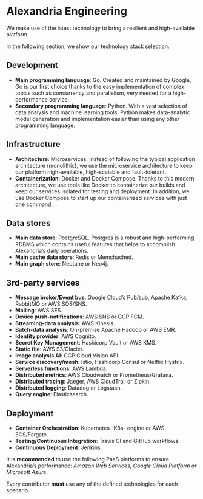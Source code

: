 # Alexandria Engineering
We make use of the latest technology to bring a resilient and high-available platform.

In the following section, we show our technology stack selection.

## Development
- **Main programming language**: Go. Created and maintained by Google, Go is our first choice thanks to the easy implementation of complex topics such as concurrency and parallelism, very needed for a high-performance service.
- **Secondary programming language**: Python. With a vast selection of data analysis and machine learning tools, Python makes data-analytic model generation and implementation easier than using any other programming language.

## Infrastructure
- **Architecture**: Microservices. Instead of following the typical application architecture (monolithic), we use the microservice architecture to keep our platform high-available, high-scalable and fault-tolerant.
- **Containerization**: Docker and Docker Compose. Thanks to this modern architecture, we use tools like Docker to containerize our builds and keep our services isolated for testing and deployment. In addition, we use Docker Compose to start up our containerized services with just one command.

## Data stores
- **Main data store**: PostgreSQL. Postgres is a robust and high-performing RDBMS which contains useful features that helps to accomplish Alexandria’s daily operations.
- **Main cache data store**: Redis or Memchached.
- **Main graph store**: Neptune or Neo4j.

## 3rd-party services
- **Message broker/Event bus**: Google Cloud’s Pub/sub, Apache Kafka, RabbitMQ or AWS SQS/SNS.
- **Mailing**: AWS SES.
- **Device push-notifications**: AWS SNS or GCP FCM.
- **Streaming-data analysis**: AWS Kinesis.
- **Batch-data analysis**: On-premise Apache Hadoop or AWS EMR.
- **Identity provider**: AWS Cognito.
- **Secret Key Management**: Hashicorp Vault or AWS KMS.
- **Static file**: AWS S3/Glacier.
- **Image analysis AI**: GCP Cloud Vision API.
- **Service discovery/mesh**: Istio, Hashicorp Consul or Netflix Hystrix.
- **Serverless functions**: AWS Lambda.
- **Distributed metrics**: AWS Cloudwatch or Prometheus/Grafana.
- **Distributed tracing**: Jaeger, AWS CloudTrail or Zipkin.
- **Distributed logging**: Datadog or Logstash.
- **Query engine**: Elasticsearch.

## Deployment
- **Container Orchestration**: Kubernetes -K8s- engine or AWS ECS/Fargate.
- **Testing/Continuous Integration**: Travis CI and GitHub workflows.
- **Continuous Deployment**: Jenkins.

It is **recommended** to use the following PaaS platforms to ensure Alexandria’s performance: 
_Amazon Web Services, Google Cloud Platform or Microsoft Azure_.

Every contributor **must** use any of the defined technologies for each scenario.

